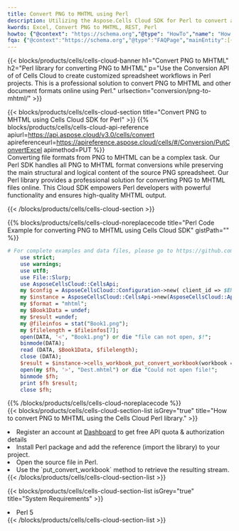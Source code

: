 ```yaml
---
title: Convert PNG to MHTML using Perl 
description: Utilizing the Aspose.Cells Cloud SDK for Perl to convert a PNG format file to a MHTML format file. 
kwords: Excel, Convert PNG to MHTML, REST, Perl
howto: {"@context": "https://schema.org","@type": "HowTo","name": "How to convert PNG to MHTML using the Cells Cloud Perl library.","description": "How to convert PNG to MHTML using the Cells Cloud Perl library.","image": {"@type": "ImageObject"},"url": "/perl/conversion/png-to-mhtml/","step": [{ "@type": "HowToStep","name": "How to convert PNG to MHTML using the Cells Cloud Perl library. step 1", "image": {"@type": "ImageObject",},"url": "/perl/conversion/png-to-mhtml/","text": "Register an account at <a href='https://dashboard.aspose.cloud/'>Dashboard</a> to get free API quota & authorization details",},{ "@type": "HowToStep","name": "How to convert PNG to MHTML using the Cells Cloud Perl library. step 1", "image": {"@type": "ImageObject",},"url": "/perl/conversion/png-to-mhtml/","text": "Install Perl package and add the reference (import the library) to your project.",},{ "@type": "HowToStep","name": "How to convert PNG to MHTML using the Cells Cloud Perl library. step 1", "image": {"@type": "ImageObject",},"url": "/perl/conversion/png-to-mhtml/","text": "Open the source file in Perl.",},{ "@type": "HowToStep","name": "How to convert PNG to MHTML using the Cells Cloud Perl library. step 1", "image": {"@type": "ImageObject",},"url": "/perl/conversion/png-to-mhtml/","text": "Use the `put_convert_workbook` method to retrieve the resulting stream.",}, ],"supply": {"@type": "HowToSupply","name": "document"},"tool": [{"@type": "HowToTool","name": "VIM, Visual Studio Code, Eclipse"},{"@type": "HowToTool","name": "Aspose Cells"}],"totalTime": "PT6M"}
fqa: {"@context":"https://schema.org","@type":"FAQPage","mainEntity":[{"@type":"Question","name":"Why convert file formats in C# using REST API?","acceptedAnswer":{"@type":"Answer","text":"Documents are encoded in many ways, and some files may be incompatible with the software you use. To open and read such files, just convert them to appropriate file formats.<br/><ol><li>Install .NET SDK and add the reference (import the library) to your project.</li><li>Open the source file in C# using REST API.</li><li>Call the PutConvertWorkbookRequest() method, passing an output filename with required extension.</li><li>Get the result of conversion as a separate file.</li></ol>"}},{"@type":"Question","name":"What file formats can I convert with your C# library?","acceptedAnswer":{"@type":"Answer","text":"We support a variety of file formats for conversion using .NET library, including XLSX, Excel, xls , PDF, CSV, HTML, Markdown, XML, PNG, JPG, TIFF, Json, TXT and many more."}},{"@type":"Question","name":"What is the maximum allowed file size for conversion using this .NET library?","acceptedAnswer":{"@type":"Answer","text":"There are no file size limits for format conversions using .NET library."}}]}
---
```



{{< blocks/products/cells/cells-cloud-banner h1="Convert PNG to MHTML" h2="Perl library for converting PNG to MHTML" p="Use the Conversion API of of Cells Cloud to create customized spreadsheet workflows in Perl projects. This is a professional solution to convert PNG to MHTML and other document formats online using Perl." urlsection="conversion/png-to-mhtml/" >}}

{{< blocks/products/cells/cells-cloud-section  title="Convert PNG to MHTML using Cells Cloud SDK for Perl" >}}
{{% blocks/products/cells/cells-cloud-api-reference  apiurl=https://api.aspose.cloud/v3.0/cells/convert  apireferenceurl=https://apireference.aspose.cloud/cells/#/Conversion/PutConvertExcel  apimethod=PUT %}}
<br/>
Converting file formats from PNG to MHTML can be a complex task. Our Perl SDK handles all PNG to MHTML format conversions while preserving the main structural and logical content of the source PNG spreadsheet. Our Perl library provides a professional solution for converting PNG to MHTML files online. This Cloud SDK empowers Perl developers with powerful functionality and ensures high-quality MHTML output.

{{< /blocks/products/cells/cells-cloud-section >}}

{{% blocks/products/cells/cells-cloud-noreplacecode title="Perl Code Example for converting PNG to MHTML using Cells Cloud SDK" gistPath="" %}}
 
```perl
# For complete examples and data files, please go to https://github.com/aspose-cells-cloud/aspose-cells-cloud-perl/
    use strict;
    use warnings;
    use utf8; 
    use File::Slurp;
    use AsposeCellsCloud::CellsApi;
    my $config = AsposeCellsCloud::Configuration->new( client_id => $ENV{'ProductClientId'}, client_secret => $ENV{'ProductClientSecret'});
    my $instance = AsposeCellsCloud::CellsApi->new(AsposeCellsCloud::ApiClient->new( $config));
    my $format = "mhtml";
    my $Book1Data = undef;
    my $result =undef;
    my @fileinfos = stat("Book1.png");
    my $filelength = $fileinfos[7];
    open(DATA, '<', "Book1.png") or die "file can not open, $!";
    binmode(DATA);
    read (DATA, $Book1Data, $filelength);
    close (DATA); 
    $result = $instance->cells_workbook_put_convert_workbook(workbook => $Book1Data, format => $format);
    open(my $fh, '>', "Dest.mhtml") or die "Could not open file!";
    binmode $fh;
    print $fh $result;
    close $fh;
```
 
{{% /blocks/products/cells/cells-cloud-noreplacecode  %}}
<br/>
{{< blocks/products/cells/cells-cloud-section-list isGrey="true"  title="How to convert PNG to MHTML using the Cells Cloud Perl library." >}}
<li>Register an account at <a href="https://dashboard.aspose.cloud/">Dashboard</a> to get free API quota & authorization details</li>
<li>Install Perl package and add the reference (import the library) to your project.</li>
<li>Open the source file in Perl.</li>
<li>Use the `put_convert_workbook` method to retrieve the resulting stream.</li>
{{< /blocks/products/cells/cells-cloud-section-list >}}

{{< blocks/products/cells/cells-cloud-section-list isGrey="true"  title="System Requirements" >}}
<li>Perl 5</li>
{{< /blocks/products/cells/cells-cloud-section-list >}}
